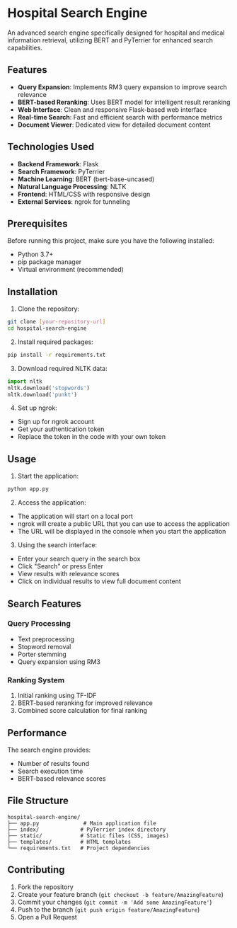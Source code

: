 # Hospital Search Engine

An advanced search engine specifically designed for hospital and medical information retrieval, utilizing BERT and PyTerrier for enhanced search capabilities.

## Features

- **Query Expansion**: Implements RM3 query expansion to improve search relevance
- **BERT-based Reranking**: Uses BERT model for intelligent result reranking
- **Web Interface**: Clean and responsive Flask-based web interface
- **Real-time Search**: Fast and efficient search with performance metrics
- **Document Viewer**: Dedicated view for detailed document content

## Technologies Used

- **Backend Framework**: Flask
- **Search Framework**: PyTerrier
- **Machine Learning**: BERT (bert-base-uncased)
- **Natural Language Processing**: NLTK
- **Frontend**: HTML/CSS with responsive design
- **External Services**: ngrok for tunneling

## Prerequisites

Before running this project, make sure you have the following installed:

- Python 3.7+
- pip package manager
- Virtual environment (recommended)

## Installation

1. Clone the repository:
```bash
git clone [your-repository-url]
cd hospital-search-engine
```

2. Install required packages:
```bash
pip install -r requirements.txt
```

3. Download required NLTK data:
```python
import nltk
nltk.download('stopwords')
nltk.download('punkt')
```

4. Set up ngrok:
- Sign up for ngrok account
- Get your authentication token
- Replace the token in the code with your own token

## Usage

1. Start the application:
```bash
python app.py
```

2. Access the application:
- The application will start on a local port
- ngrok will create a public URL that you can use to access the application
- The URL will be displayed in the console when you start the application

3. Using the search interface:
- Enter your search query in the search box
- Click "Search" or press Enter
- View results with relevance scores
- Click on individual results to view full document content

## Search Features

### Query Processing
- Text preprocessing
- Stopword removal
- Porter stemming
- Query expansion using RM3

### Ranking System
1. Initial ranking using TF-IDF
2. BERT-based reranking for improved relevance
3. Combined score calculation for final ranking

## Performance

The search engine provides:
- Number of results found
- Search execution time
- BERT-based relevance scores

## File Structure

```
hospital-search-engine/
├── app.py              # Main application file
├── index/             # PyTerrier index directory
├── static/            # Static files (CSS, images)
├── templates/         # HTML templates
└── requirements.txt   # Project dependencies
```

## Contributing

1. Fork the repository
2. Create your feature branch (`git checkout -b feature/AmazingFeature`)
3. Commit your changes (`git commit -m 'Add some AmazingFeature'`)
4. Push to the branch (`git push origin feature/AmazingFeature`)
5. Open a Pull Request



